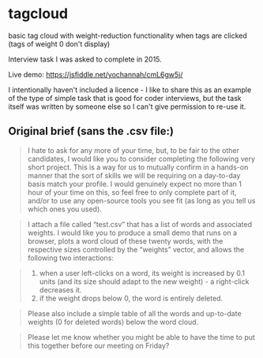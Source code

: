 # tagcloud
basic tag cloud with weight-reduction functionality when tags are clicked (tags of weight 0 don't display)

Interview task I was asked to complete in 2015. 

Live demo: https://jsfiddle.net/yochannah/cmL6gw5j/ 

I intentionally haven't included a licence - I like to share this as an example of the type of simple task that is good for coder interviews, but the task itself was written by someone else so I can't give permission to re-use it. 

## Original brief (sans the .csv file:)


> I hate to ask for any more of your time, but, to be fair to the other candidates, I would like you to consider completing the following very short project. This is a way for us to mutually confirm in a hands-on manner that the sort of skills we will be requiring on a day-to-day basis match your profile. I would genuinely expect no more than 1 hour of your time on this, so feel free to only complete part of it, and/or to use any open-source tools you see fit (as long as you tell us which ones you used). 

> I attach a file called “test.csv” that has a list of words and associated weights. I would like you to produce a small demo that runs on a browser, plots a word cloud of these twenty words, with the respective sizes controlled by the “weights” vector, and allows the following two interactions:

> 1. when a user left-clicks on a word, its weight is increased by 0.1 units (and its size should adapt to the new weight) - a right-click decreases it.
> 2. if the weight drops below 0, the word is entirely deleted.

> Please also include a simple table of all the words and up-to-date weights (0 for deleted words) below the word cloud.

> Please let me know whether you might be able to have the time to put this together before our meeting on Friday? 
